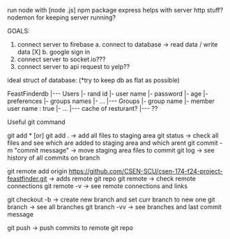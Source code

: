 
run node with [node <filename>.js]
npm package express helps with server http stuff?
nodemon for keeping server running?


GOALS: 
1. connect server to firebase
    a. connect to database -> read data / write data [X]
    b. google sign in 
2. connect server to socket.io???
3. connect server to api request to yelp??


ideal struct of database: (*try to keep db as flat as possible)

FeastFinderdb
      |--- Users
            |- rand id
                  |- user name
                  |- password
                  |- age
                  |- preferences
                  |- groups names
            |- ...
      |--- Groups
            |- group name
                  |- member user name : true
                  |- ...
      |--- cache of resturant?
      |--- ??


Useful git command

git add * [or] git add . -> add all files to staging area
    git status -> check all files and see which are added to staging area and which arent
git commit -m "commit message" -> move staging area files to commit
    git log -> see history of all commits on branch

 git remote add origin https://github.com/CSEN-SCU/csen-174-f24-project-feastfinder.git -> adds remote git repo
    git remote -> check remote connections
    git remote -v -> see remote connections and links

git checkout -b <branch name> -> create new branch and set curr branch to new one
    git branch -> see all branches
    git branch -vv -> see branches and last commit message

git push <remote> <branch name> -> push commits to remote git repo
